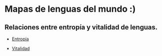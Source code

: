 # Mapas de lenguas del mundo :)
## Relaciones entre entropía y vitalidad de lenguas. 


* [Entropía](./map_entropy_glottolog.html)

* [Vitalidad](./map_entropy_glottolog.html)
